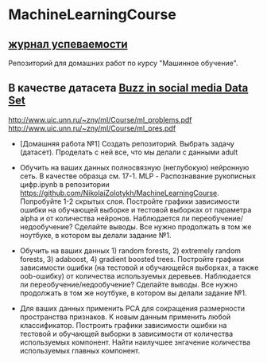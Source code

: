 # MachineLearningCourse
##  [журнал успеваемости](https://docs.google.com/spreadsheets/d/1GKDcJyStZj4zZM7O0GC_9jKip7KIW-pG5yqUNYG5Lzo/edit#gid=0)
Репозиторий для домашних работ по курсу "Машинное обучение".
## В качестве датасета [Buzz in social media Data Set](https://archive.ics.uci.edu/ml/datasets/Buzz+in+social+media+)
http://www.uic.unn.ru/~zny/ml/Course/ml_problems.pdf
http://www.uic.unn.ru/~zny/ml/Course/ml_pres.pdf


- [Домашняя работа №1] Создать репозиторий. Выбрать задачу (датасет). Проделать с ней все, что мы делали с данными adult


- Обучить на ваших данных полносвязную (неглубокую) нейронную сеть. В качестве образца см. 17-1. MLP - Распознавание рукописных цифр.ipynb в репозитории https://github.com/NikolaiZolotykh/MachineLearningCourse. Попробуйте 1-2 скрытых слоя. Постройте графики зависимости ошибки на обучающей выборке и тестовой выборках от параметра alpha и от количества нейронов. Наблюдается ли переобучение/недообучение? Сделайте выводы. Все нужно продолжать в том же ноутбуке, в котором вы делали задание №1.

- Обучить на ваших данных 1) random forests, 2) extremely random forests, 3) adaboost, 4) gradient boosted trees. Постройте графики зависимости ошибки (на тестовой и обучающейся выборках, а также oob-ошибку) от количества используемых деревьев. Наблюдается ли переобучение/недообучение? Сделайте выводы. Все нужно продолжать в том же ноутбуке, в котором вы делали задание №1. 

- Для ваших данных применить PCA для сокращения размерности пространства признаков. К новым данным применить любой классификатор. Построить графики зависимости ошибки на тестовой и обучающей выборки в зависимости от количества используемых компонент. Найти наилучшее знгачение количества используемых главных компонент. 


